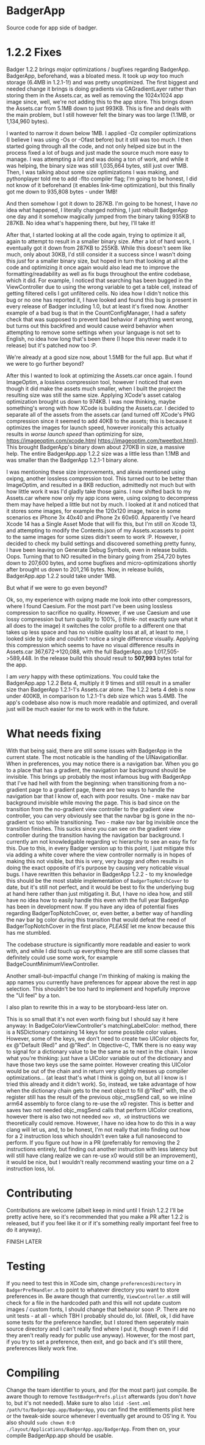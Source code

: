 # BadgerApp
Source code for app side of badger.

# 1.2.2 Fixes
Badger 1.2.2 brings *major* optimizations / bugfixes regarding BadgerApp. BadgerApp, beforehand, was a bloated mess. It took up *way* too much storage (6.4MB in 1.2.1-1!) and was pretty unoptimized. The first biggest and needed change it brings is doing gradients via CAGradientLayer rather than storing them in the Assets.car, as well as removing the 1024x1024 app image since, well, we're not adding this to the app store. This brings down the Assets.car from 5.1MB down to just 993KB. This is fine and deals with the main problem, but I still however felt the binary was too large (1.1MB, or 1,134,960 bytes).

I wanted to narrow it down below 1MB. I applied -Oz compiler optimizations (I believe I was using -Os or -Ofast before) but it still was too much. I then started going through all the code, and not only helped size but in the process fixed a lot of bugs and just made the source much more easy to manage. I was attempting a *lot* and was doing a ton of work, and while it was helping, the binary size was still 1,035,664 bytes, still just over 1MB. Then, I was talking about some size optimizations I was making, and pythonplayer told me to add -flto compiler flag; I'm going to be honest, I did not know of it beforehand (it enables link-time optimization), but this finally got me down to 935,808 bytes - under 1MB!

And then somehow I got it down to 287KB. I'm going to be honest, I have *no* idea what happened, I literally changed nothing, I just rebuilt BadgerApp one day and it somehow magically jumped from the binary taking 935KB to 287KB. No idea what's happening there, but hey, I'll take it!

After that, I started looking at all the code again, trying to optimize it all, again to attempt to result in a smaller binary size. After a lot of hard work, I eventually got it down from 287KB to 255KB. While this doesn't seem like much, only about 30KB, I'd still consider it a success since I wasn't doing this *just* for a smaller binary size, but hoped in turn that looking at all the code and optimizing it once again would also lead me to improve the formatting/readability as well as fix bugs throughout the entire codebase, which it did. For example, I noticed that searching has been bugged in the ViewController due to using the wrong variable to get a table cell, instead of getting filtered cells I got unfiltered cells. No idea how I didn't notice this bug or no one has reported it, I have looked and found this bug is present in every release of Badger including 1.0, but at least it's fixed now. Another example of a bad bug is that in the CountConfigManager, I had a safety check that was supposed to prevent bad behavior if anything went wrong, but turns out this backfired and would cause weird behavior when attempting to remove some settings when your language is not set to English, no idea how long that's been there (I hope this never made it to release) but it's patched now too :P.

We're already at a good size now, about 1.5MB for the full app. But what if we were to go further beyond?

After this I wanted to look at optimizing the Assets.car once again. I found ImageOptim, a lossless compression tool, however I noticed that even though it did make the assets much smaller, when I built the project the resulting size was still the same size. Applying XCode's asset catalog optimization brought us down to 974KB. I was now thinking, maybe something's wrong with how XCode is building the Assets.car. I decided to separate all of the assets from the assets.car (and turned off XCode's PNG compression since it seemed to add 40KB to the assets; this is because it optimizes the images for launch speed, however ironically this actually results in *worse launch speed* than optimizing for size, https://imageoptim.com/xcode.html https://imageoptim.com/tweetbot.html). This brought BadgerApp's binary down about 270KB in size, a massive help. The entire BadgerApp.app 1.2.2 size was a little less than 1.1MB and was smaller than the BadgerApp 1.2.1-1 binary alone.

I was mentioning these size improvements, and alexia mentioned using oxipng, another lossless compression tool. This turned out to be better than ImageOptim, and resulted in a 8KB reduction, admittedly not much but with how little work it was I'd gladly take those gains. I now shifted back to my Assets.car where now only my app icons were, using oxipng to decompress them may have helped a little but not by much. I looked at it and noticed that it stores some images, for example the 120x120 image, twice in some scenarios ex iPhone 3x 40x40 and iPhone 2x 60x60. Apparently I've heard Xcode 14 has a Single Asset Mode that will fix this, but I'm still on Xcode 13, and attempting to modify the Contents.json of my Assets.xcassets to point to the same images for some sizes didn't seem to work :P. However, I decided to check my build settings and discovered something pretty funny, I have been leaving on Generate Debug Symbols, even in release builds. Oops. Turning that to NO resulted in the binary going from 254,720 bytes down to 207,600 bytes, and some bugfixes and micro-optimizations shortly after brought us down to 201,216 bytes. Now, in release builds, BadgerApp.app 1.2.2 sould take under 1MB.

But what if we were to go even beyond?

Ok, so, my experience with oxipng made me look into other compressors, where I found Caesium. For the most part I've been using lossless compression to sacrifice no quality. However, if we use Caesium and use lossy compression but turn quality to 100%, (i think- not exactly sure what it all does to the image) it switches the color profile to a different one that takes up less space and has no visible quality loss at all, at least to me, I looked side by side and couldn't notice a single difference visually. Applying this compression which seems to have no visual difference results in Assets.car 367,672->120,088, with the full BadgerApp.app 1,017,505->589,448. In the release build this should result to **507,993** bytes total for the app.

I am *very* happy with these optimizations. You could take the BadgerApp.app 1.2.2 Beta 4, multiply it 9 times and still result in a smaller size than BadgerApp 1.2.1-1's Assets.car alone. The 1.2.2 beta 4 deb is now under 400KB, in comparison to 1.2.1-1's deb size which was 5.4MB. The app's codebase also now is much more readable and optimized, and overall just will be much easier for me to work with in the future.

# What needs fixing

With that being said, there are still some issues with BadgerApp in the current state. The most noticable is the handling of the UINavigationBar. When in preferences, you may notice there is a navigation bar. When you go to a place that has a gradient, the navigation bar background should be invisible. This brings up probably the most infamous bug with BadgerApp that I've had hell with from the beginning: when transitioning from a no-gradient page to a gradient page, there are two ways to handle the navigation bar that I know of, each with poor results. One - make nav bar background invisible while moving the page. This is bad since on the transition from the no-gradient view controller to the gradient view controller, you can very obviously see that the navbar bg is gone in the no-gradient vc too while transitioning. Two - make nav bar bg invisible once the transition finishes. This sucks since you can see on the gradient view controller during the transition having the navigation bar background. I currently am not knowledgable regarding vc hierarchy to see an easy fix for this. Due to this, in every Badger version up to this point, I just mitigate this via adding a white cover where the view controller normally is in hopes of making this not visible, but this is very, very buggy and often results in doing the exact opposite of it's purpose by causing very noticable visual bugs. I have rewritten this behavior in BadgerApp 1.2.2 - to my knowledge this should be the most stable implementation of `BadgerTopNotchCover` to date, but it's still not perfect, and it would be best to fix the underlying bug at hand here rather than just mitigating it. But, I have no idea how, and still have no idea how to easily handle this even with the full year BadgerApp has been in development now. If you have any idea of potential fixes regarding BadgerTopNotchCover, or, even better, a better way of handling the nav bar bg color during this transition that would defeat the need of BadgerTopNotchCover in the first place, *PLEASE* let me know because this has me stumbled.

The codebase structure is significantly more readable and easier to work with, and while I did touch up everything there are still some classes that definitely could use some work, for example BadgeCountMinimumViewController.

Another small-but-impactful change I'm thinking of making is making the app names you currently have preferences for appear above the rest in app selection. This shouldn't be too hard to implement and hopefully improve the "UI feel" by a ton.

I also plan to rewrite this in a way to be storyboard-less later on.

This is so small that it's not even worth fixing but I should say it here anyway: In BadgeColorViewController's matchingLabelColor: method, there is a NSDictionary containing 14 keys for some possible color values. However, some of the keys, we don't need to create two UIColor objects for, ex @"Default (Red)" and @"Red". In Objective-C, TMK there is no easy way to signal for a dictionary value to be the same as te next in the chain. I know what you're thinking: just have a UIColor variable out of the dictionary and have those two keys use the same pointer. However creating this UIColor would be out of the chain and in return very slightly messes up compiler optimizations... (at least that's what I think is going on, but all I know is I tried this already and it didn't work). So, instead, we take advantage of how when the dictionary chain gets to the next object to fill @"Red" with, the x0 register still has the result of the previous objc_msgSend call, so we inline arm64 assembly to force clang to re-use the x0 register. This is better and saves two not needed objc_msgSend calls that perform UIColor creations, however there is also two not needed `mov x0, x0` instructions we theoretically could remove. However, I have no idea how to do this in a way clang will let us, and, to be honest, I'm not really that into finding out how for a 2 instruction loss which shouldn't even take a full nanosecond to perform. If you figure out how in a PR (preferrably for removing the 2 instructions entirely, but finding out another instruction with less latency but will still have clang realize we can re-use x0 would still be an improvement), it would be nice, but I wouldn't really recommend wasting your time on a 2 instruction loss, lol.

# Contributing
Contributions are welcome (albeit keep in mind until I finish 1.2.2 I'll be pretty active here, so it's recommended that you make a PR after 1.2.2 is released, but if you feel like it or if it's something really important feel free to do it anyway).

FINISH LATER

# Testing
If you need to test this in XCode sim, change `preferencesDirectory` in `BadgerPrefHandler.m` to point to whatever directory you want to store preferences in. Be aware though that currently, `ViewController.m` still will check for a file in the hardcoded path and this will not update custom images / custom fonts, I should change that behavior soon :P. There are no unit tests - at all - which TBH I probably should do, lol. (Well, ok, I did have some tests for the preference handler, but I stored them seperately main source directory and I can't really find where I put it, though even if I did they aren't really ready for public use anyway). However, for the most part, if you try to set a preference, then exit, and go back and it's still there, preferences likely work fine.

# Compiling
Change the team identifier to yours, and (for the most part) just compile. Be aware though to remove `TestBadgerPrefs.plist` afterwards (you don't *have* to, but it's not needed). Make sure to also `ldid -Sent.xml /path/to/BadgerApp.app/BadgerApp`, you can find the entitlements plist here or the tweak-side source whenever I eventually get around to OS'ing it. You also should `sudo chown 0:0 ./layout/Applications/BadgerApp.app/BadgerApp`. From then on, your compile BadgerApp.app should be usable.
